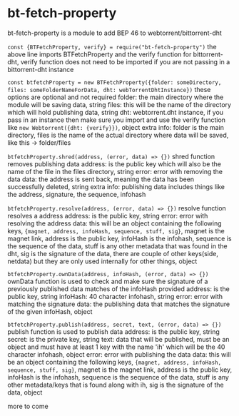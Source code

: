 # bt-fetch-property
bt-fetch-property is a module to add BEP 46 to webtorrent/bittorrent-dht

`const {BTFetchProperty, verify} = require("bt-fetch-property")`
the above line imports BTFetchProperty and the verify function for bittorrent-dht, verify function does not need to be imported if you are not passing in a bittorrent-dht instance

`const btfetchProperty = new BTFetchProperty({folder: someDirectory, files: someFolderNameForData, dht: webTorrentDhtInstance})`
these options are optional and not required
folder: the main directory where the module will be saving data, string
files: this will be the name of the directory which will hold publishing data, string
dht: webtorrent.dht instance, if you pass in an instance then make sure you import and use the verify function like `new Webtorrent({dht: {verify}})`, object
extra info: folder is the main directory, files is the name of the actual directory where data will be saved, like this -> folder/files

`btfetchProperty.shred(address, (error, data) => {})`
shred function removes publishing data
address: is the public key which will also be the name of the file in the files directory, string
error: error with removing the data
data: the address is sent back, meaning the data has been successfully deleted, string
extra info: publishing data includes things like the address, signature, the sequence, infohash

`btfetchProperty.resolve(address, (error, data) => {})`
resolve function resolves a address
address: is the public key, string
error: error with resolving the address
data: this will be an object containing the following keys, `{magnet, address, infoHash, sequence, stuff, sig}`, magnet is the magnet link, address is the public key, infoHash is the infohash, sequence is the sequence of the data, stuff is any other metadata that was found in the dht, sig is the signature of the data, there are couple of other keys(side, netdata) but they are only used internally for other things, object

`btfetchProperty.ownData(address, infoHash, (error, data) => {})`
ownData function is used to check and make sure the signature of a previously published data matches of the infoHash provided
address: is the public key, string
infoHash: 40 character infohash, string
error: error with matching the signature
data: the publishing data that matches the signature of the given infoHash, object

`btfetchProperty.publish(address, secret, text, (error, data) => {})`
publish function is used to publish data
address: is the public key, string
secret: is the private key, string
text: data that will be published, must be an object and must have at least 1 key with the name 'ih' which will be the 40 character infohash, object
error: error with publishing the data
data: this will be an object containing the following keys, `{magnet, address, infoHash, sequence, stuff, sig}`, magnet is the magnet link, address is the public key, infoHash is the infohash, sequence is the sequence of the data, stuff is any other metadata/keys that is found along with ih, sig is the signature of the data, object

more to come